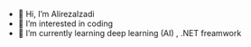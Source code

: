 - 👋 Hi, I’m AlirezaIzadi
- 👀 I’m interested in coding
- 🌱 I’m currently learning deep learning (AI) , .NET freamwork

<!---
AlirezaISF/AlirezaISF is a ✨ special ✨ repository because its `README.md` (this file) appears on your GitHub profile.
You can click the Preview link to take a look at your changes.
--->
